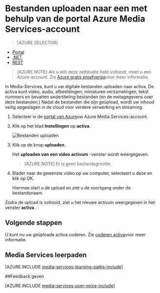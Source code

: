 <properties
    pageTitle=" Bestanden uploaden naar een met behulp van de portal Azure Media Services-account | Microsoft Azure"
    description="Deze zelfstudie begeleidt u bij de stappen van de bestanden zijn geüpload naar een met behulp van de portal Azure Media Services-account"
    services="media-services"
    documentationCenter=""
    authors="Juliako"
    manager="erikre"
    editor=""/>

<tags
    ms.service="media-services"
    ms.workload="media"
    ms.tgt_pltfrm="na"
    ms.devlang="na"
    ms.topic="get-started-article"
    ms.date="10/14/2016"
    ms.author="juliako"/>


# <a name="upload-files-into-a-media-services-account-using-the-azure-portal"></a>Bestanden uploaden naar een met behulp van de portal Azure Media Services-account 

> [AZURE.SELECTOR]
- [Portal](media-services-portal-upload-files.md)
- [.NET](media-services-dotnet-upload-files.md)
- [REST](media-services-rest-upload-files.md)

> [AZURE.NOTE] Als u wilt deze zelfstudie hebt voltooid, moet u een Azure-account. Zie [Azure gratis proefversie](https://azure.microsoft.com/pricing/free-trial/)voor meer informatie. 

In Media-Services, kunt u uw digitale bestanden uploaden naar activa. De activa kunt video, audio, afbeeldingen, miniaturen verzamelingen, tekst nummers en bevatten ondertiteling bestanden (en de metagegevens over deze bestanden.) Nadat de bestanden die zijn geüpload, wordt uw inhoud veilig opgeslagen in de cloud voor verdere verwerking en streaming.
 
1. Selecteer in de [portal van Azure](https://portal.azure.com/)uw Azure Media Services-account.

2. Klik op het blad **Instellingen** op **activa**.

    ![Bestanden uploaden](./media/media-services-portal-vod-get-started/media-services-upload.png)

3. Klik op de knop **uploaden** .

    Het **uploaden van een video activum** -venster wordt weergegeven.

    >[AZURE.NOTE] Er is geen bestandsgrootte.
    
4. Blader naar de gewenste video op uw computer, selecteert u deze en klik op OK.  

    Hiermee start u de upload en ziet u de voortgang onder de bestandsnaam.  

Zodra de upload is voltooid, ziet u het nieuwe activum weergegeven in het venster **activa** . 


## <a name="next-steps"></a>Volgende stappen

U kunt nu uw geüploade activa coderen. Zie [coderen activa](media-services-portal-encode.md)voor meer informatie.

## <a name="media-services-learning-paths"></a>Media Services leerpaden

[AZURE.INCLUDE [media-services-learning-paths-include](../../includes/media-services-learning-paths-include.md)]

##<a name="provide-feedback"></a>Feedback geven

[AZURE.INCLUDE [media-services-user-voice-include](../../includes/media-services-user-voice-include.md)]


